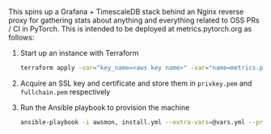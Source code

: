 This spins up a Grafana + TimescaleDB stack behind an Nginx reverse proxy for gathering stats about anything and everything related to OSS PRs / CI in PyTorch. This is intended to be deployed at metrics.pytorch.org as follows:

1. Start up an instance with Terraform

    ```bash
    terraform apply -var="key_name=<aws key name>" -var="name=metrics.pytorch.org" -var="type=t2.xlarge" -var="size=50"
    ```

2. Acquire an SSL key and certificate and store them in `privkey.pem` and `fullchain.pem` respectively

3. Run the Ansible playbook to provision the machine

    ```bash
    ansible-playbook -i awsmon, install.yml --extra-vars=@vars.yml --private-key=<aws private key>
    ```